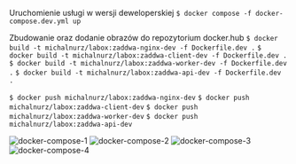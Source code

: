 Uruchomienie usługi w wersji deweloperskiej
`$ docker compose -f docker-compose.dev.yml up`

Zbudowanie oraz dodanie obrazów do repozytorium docker.hub
`$ docker build -t michalnurz/labox:zaddwa-nginx-dev -f Dockerfile.dev .`
`$ docker build -t michalnurz/labox:zaddwa-client-dev -f Dockerfile.dev .`
`$ docker build -t michalnurz/labox:zaddwa-worker-dev -f Dockerfile.dev .`
`$ docker build -t michalnurz/labox:zaddwa-api-dev -f Dockerfile.dev .`

`$ docker push michalnurz/labox:zaddwa-nginx-dev`
`$ docker push michalnurz/labox:zaddwa-client-dev`
`$ docker push michalnurz/labox:zaddwa-worker-dev`
`$ docker push michalnurz/labox:zaddwa-api-dev`


![docker-compose-1](/images/dev_docker_compose)
![docker-compose-2](/images/dev_docker_compose_2)
![docker-compose-3](/images/dev_docker_compose_3)
![docker-compose-4](/images/dev_docker_compose_view)